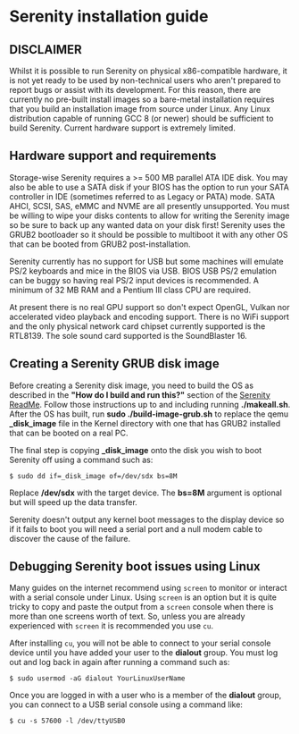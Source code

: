 # Serenity installation guide

## DISCLAIMER

Whilst it is possible to run Serenity on physical x86-compatible hardware, it is
not yet ready to be used by non-technical users who aren't prepared to report
bugs or assist with its development. For this reason, there are currently no
pre-built install images so a bare-metal installation requires that you build an
installation image from source under Linux. Any Linux distribution capable of
running GCC 8 (or newer) should be sufficient to build Serenity. Current
hardware support is extremely limited.

## Hardware support and requirements

Storage-wise Serenity requires a >= 500 MB parallel ATA IDE disk. You may also
be able to use a SATA disk if your BIOS has the option to run your SATA
controller in IDE (sometimes referred to as Legacy or PATA) mode. SATA AHCI,
SCSI, SAS, eMMC and NVME are all presently unsupported. You must be willing to
wipe your disks contents to allow for writing the Serenity image so be sure to
back up any wanted data on your disk first! Serenity uses the GRUB2 bootloader
so it should be possible to multiboot it with any other OS that can be booted
from GRUB2 post-installation.

Serenity currently has no support for USB but some machines will emulate PS/2
keyboards and mice in the BIOS via USB. BIOS USB PS/2 emulation can be buggy so
having real PS/2 input devices is recommended. A minimum of 32 MB RAM and a
Pentium III class CPU are required.

At present there is no real GPU support so don't expect OpenGL, Vulkan nor
accelerated video playback and encoding support. There is no WiFi support and
the only physical network card chipset currently supported is the RTL8139. The
sole sound card supported is the SoundBlaster 16.

## Creating a Serenity GRUB disk image

Before creating a Serenity disk image, you need to build the OS as described in
the **"How do I build and run this?"** section of the
[Serenity ReadMe](https://github.com/SerenityOS/serenity/blob/master/ReadMe.md).
Follow those instructions up to and including running **./makeall.sh**. After
the OS has built, run **sudo ./build-image-grub.sh** to replace the qemu
**\_disk_image** file in the Kernel directory with one that has GRUB2 installed
that can be booted on a real PC.

The final step is copying **\_disk_image** onto the disk you wish to boot
Serenity off using a command such as:

```
$ sudo dd if=_disk_image of=/dev/sdx bs=8M
```

Replace **/dev/sdx** with the target device. The **bs=8M** argument is optional
but will speed up the data transfer.

Serenity doesn't output any kernel boot messages to the display device so if it
fails to boot you will need a serial port and a null modem cable to discover the
cause of the failure.

## Debugging Serenity boot issues using Linux

Many guides on the internet recommend using `screen` to monitor or interact with
a serial console under Linux. Using `screen` is an option but it is quite tricky
to copy and paste the output from a `screen` console when there is more than one
screens worth of text. So, unless you are already experienced with `screen` it
is recommended you use `cu`.

After installing `cu`, you will not be able to connect to your serial console
device until you have added your user to the **dialout** group. You must log out
and log back in again after running a command such as:

```
$ sudo usermod -aG dialout YourLinuxUserName
```

Once you are logged in with a user who is a member of the **dialout** group, you
can connect to a USB serial console using a command like:

```
$ cu -s 57600 -l /dev/ttyUSB0
```
